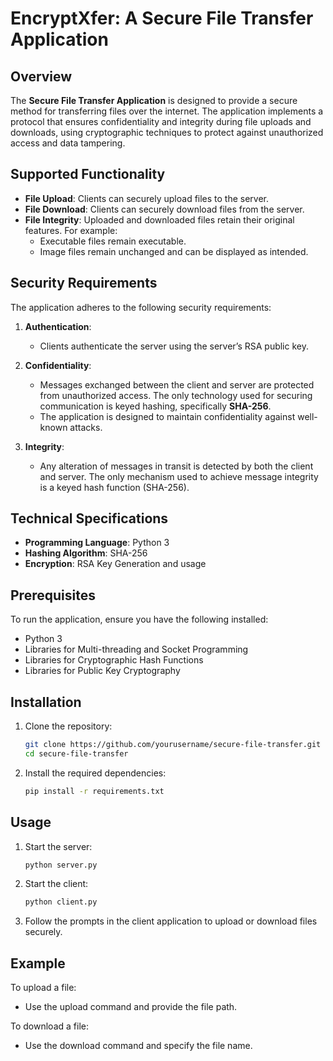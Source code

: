 # EncryptXfer: A Secure File Transfer Application

## Overview
The **Secure File Transfer Application** is designed to provide a secure method for transferring files over the internet. The application implements a protocol that ensures confidentiality and integrity during file uploads and downloads, using cryptographic techniques to protect against unauthorized access and data tampering.

## Supported Functionality
- **File Upload**: Clients can securely upload files to the server.
- **File Download**: Clients can securely download files from the server.
- **File Integrity**: Uploaded and downloaded files retain their original features. For example:
  - Executable files remain executable.
  - Image files remain unchanged and can be displayed as intended.

## Security Requirements
The application adheres to the following security requirements:

1. **Authentication**: 
   - Clients authenticate the server using the server’s RSA public key.

2. **Confidentiality**: 
   - Messages exchanged between the client and server are protected from unauthorized access. The only technology used for securing communication is keyed hashing, specifically **SHA-256**.
   - The application is designed to maintain confidentiality against well-known attacks.

3. **Integrity**: 
   - Any alteration of messages in transit is detected by both the client and server. The only mechanism used to achieve message integrity is a keyed hash function (SHA-256).

## Technical Specifications
- **Programming Language**: Python 3
- **Hashing Algorithm**: SHA-256
- **Encryption**: RSA Key Generation and usage

## Prerequisites
To run the application, ensure you have the following installed:

- Python 3
- Libraries for Multi-threading and Socket Programming
- Libraries for Cryptographic Hash Functions
- Libraries for Public Key Cryptography

## Installation
1. Clone the repository:
   ```bash
   git clone https://github.com/yourusername/secure-file-transfer.git
   cd secure-file-transfer
   ```

2. Install the required dependencies:
   ```bash
   pip install -r requirements.txt
   ```

## Usage
1. Start the server:
   ```bash
   python server.py
   ```

2. Start the client:
   ```bash
   python client.py
   ```

3. Follow the prompts in the client application to upload or download files securely.

## Example
To upload a file:
- Use the upload command and provide the file path.

To download a file:
- Use the download command and specify the file name.